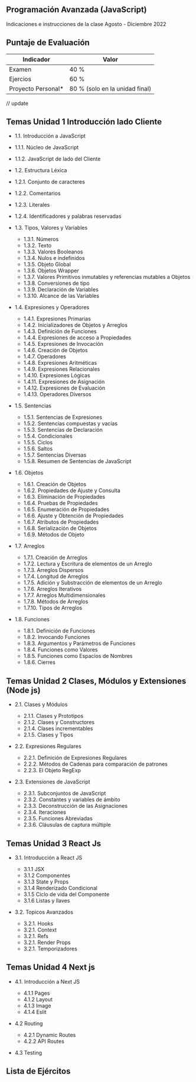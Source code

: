 
## Programación Avanzada (JavaScript)

Indicaciones e instrucciones de la clase Agosto - Diciembre 2022

 
  

## Puntaje de Evaluación

| Indicador             | Valor                                                                |
| ----------------- | ------------------------------------------------------------------ |
| Examen | 40 % |
| Ejercios | 60 %|
| Proyecto Personal* | 80 % (solo en la unidad final) |

// update 
## Temas Unidad 1 Introducción lado Cliente
 
- 1.1. Introducción a JavaScript
 - 1.1.1. Núcleo de JavaScript
 - 1.1.2. JavaScript de lado del Cliente
 
- 1.2. Estructura Léxica
 - 1.2.1. Conjunto de caracteres
 - 1.2.2. Comentarios
 - 1.2.3. Literales
 - 1.2.4. Identificadores y palabras reservadas 
 
- 1.3. Tipos, Valores y Variables
   - 1.3.1. Números
   - 1.3.2. Texto
   - 1.3.3. Valores Booleanos
   - 1.3.4. Nulos e indefinidos
   - 1.3.5. Objeto Global
   - 1.3.6. Objetos Wrapper
   - 1.3.7. Valores Primitivos inmutables y referencias mutables a Objetos
   - 1.3.8. Conversiones de tipo
   - 1.3.9. Declaración de Variables
   - 1.3.10. Alcance de las Variables
 
- 1.4. Expresiones y Operadores
   - 1.4.1. Expresiones Primarias
   - 1.4.2. Inicializadores de Objetos y Arreglos
   - 1.4.3. Definición de Funciones
   - 1.4.4. Expresiones de acceso a Propiedades
   - 1.4.5. Expresiones de Invocación
   - 1.4.6. Creación de Objetos
   - 1.4.7. Operadores
   - 1.4.8. Expresiones Aritméticas
   - 1.4.9. Expresiones Relacionales
   - 1.4.10. Expresiones Lógicas
   - 1.4.11. Expresiones de Asignación
   - 1.4.12. Expresiones de Evaluación
   - 1.4.13. Operadores Diversos
 
- 1.5. Sentencias
   - 1.5.1. Sentencias de Expresiones
   - 1.5.2. Sentencias compuestas y vacías
   - 1.5.3. Sentencias de Declaración
   - 1.5.4. Condicionales
   - 1.5.5. Ciclos
   - 1.5.6. Saltos
   - 1.5.7. Sentencias Diversas
   - 1.5.8. Resumen de Sentencias de JavaScript
 
- 1.6. Objetos 
   - 1.6.1. Creación de Objetos
   - 1.6.2. Propiedades de Ajuste y Consulta
   - 1.6.3. Eliminación de Propiedades
   - 1.6.4. Pruebas de Propiedades
   - 1.6.5. Enumeración de Propiedades
   - 1.6.6. Ajuste y Obtención de Propiedades
   - 1.6.7. Atributos de Propiedades
   - 1.6.8. Serialización de Objetos
   - 1.6.9. Métodos de Objeto
 
- 1.7. Arreglos
   - 1.7.1. Creación de Arreglos
   - 1.7.2. Lectura y Escritura de elementos de un Arreglo
   - 1.7.3. Arreglos Dispersos
   - 1.7.4. Longitud de Arreglos
   - 1.7.5. Adición y Substracción de elementos de un Arreglo
   - 1.7.6. Arreglos Iterativos
   - 1.7.7. Arreglos Multidimensionales
   - 1.7.8. Métodos de Arreglos
   - 1.7.10. Tipos de Arreglos
 
- 1.8. Funciones
   - 1.8.1. Definición de Funciones
   - 1.8.2. Invocando Funciones
   - 1.8.3. Argumentos y Parámetros de Funciones
   - 1.8.4. Funciones como Valores
   - 1.8.5. Funciones como Espacios de Nombres
   - 1.8.6. Cierres
 
 
## Temas Unidad 2 Clases, Módulos y Extensiones (Node js)                 
 
- 2.1. Clases y Módulos
   - 2.1.1. Clases y Prototipos
   - 2.1.2. Clases y Constructores
   - 2.1.4. Clases incrementables
   - 2.1.5. Clases y Tipos
 
- 2.2. Expresiones Regulares
   - 2.2.1. Definición de Expresiones Regulares
   - 2.2.2. Métodos de Cadenas para comparación de patrones
   - 2.2.3. El Objeto RegExp
 
- 2.3. Extensiones de JavaScript 
   - 2.3.1. Subconjuntos de JavaScript
   - 2.3.2. Constantes y variables de ámbito
   - 2.3.3. Deconstrucción de las Asignaciones
   - 2.3.4. Iteraciones
   - 2.3.5. Funciones Abreviadas
   - 2.3.6. Cláusulas de captura múltiple
 
 
 
## Temas Unidad 3 React Js 
 
- 3.1. Introducción a React JS
   - 3.1.1 JSX
   - 3.1.2 Componentes
   - 3.1.3 State y Props
   - 3.1.4 Renderizado Condicional
   - 3.1.5 Ciclo de vida del Componente
   - 3.1.6 Listas y llaves
 
 
- 3.2. Topicos Avanzados
   - 3.2.1. Hooks
   - 3.2.1. Context
   - 3.2.1. Refs
   - 3.2.1. Render Props
   - 3.2.1. Temporizadores
 
## Temas Unidad 4 Next js 
- 4.1. Introducción a Next JS
   - 4.1.1 Pages
   - 4.1.2 Layout
   - 4.1.3 Image
   - 4.1.4 Eslit
 
- 4.2 Routing
   - 4.2.1 Dynamic Routes
   - 4.2.2 API Routes
 
- 4.3 Testing
 
 
 
## Lista de Ejércitos
  
 
 


 
